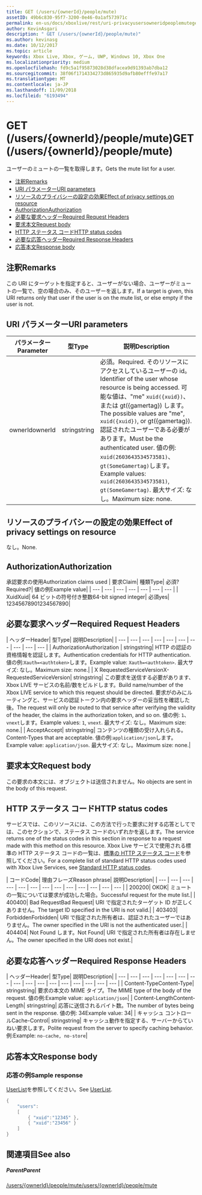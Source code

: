 ```yaml
---
title: GET (/users/{ownerId}/people/mute)
assetID: 49b6c830-95f7-3200-0e46-0a1af573971c
permalink: en-us/docs/xboxlive/rest/uri-privacyusersowneridpeoplemuteget.html
author: KevinAsgari
description: " GET (/users/{ownerId}/people/mute)"
ms.author: kevinasg
ms.date: 10/12/2017
ms.topic: article
keywords: Xbox Live, Xbox, ゲーム, UWP, Windows 10, Xbox One
ms.localizationpriority: medium
ms.openlocfilehash: fd9c5a1f95873028d38dfacea9d91393ab7dba12
ms.sourcegitcommit: 38f06f1714334273d865935d9afb80efffe97a17
ms.translationtype: MT
ms.contentlocale: ja-JP
ms.lasthandoff: 11/09/2018
ms.locfileid: "6193494"
---
```

# <a name="get-usersowneridpeoplemute"></a><span data-ttu-id="9abb6-104">GET (/users/{ownerId}/people/mute)</span><span class="sxs-lookup"><span data-stu-id="9abb6-104">GET (/users/{ownerId}/people/mute)</span></span>
<span data-ttu-id="9abb6-105">ユーザーのミュートの一覧を取得します。</span><span class="sxs-lookup"><span data-stu-id="9abb6-105">Gets the mute list for a user.</span></span>

  * [<span data-ttu-id="9abb6-106">注釈</span><span class="sxs-lookup"><span data-stu-id="9abb6-106">Remarks</span></span>](#ID4EQ)
  * [<span data-ttu-id="9abb6-107">URI パラメーター</span><span class="sxs-lookup"><span data-stu-id="9abb6-107">URI parameters</span></span>](#ID4EZ)
  * [<span data-ttu-id="9abb6-108">リソースのプライバシーの設定の効果</span><span class="sxs-lookup"><span data-stu-id="9abb6-108">Effect of privacy settings on resource</span></span>](#ID4EEB)
  * [<span data-ttu-id="9abb6-109">Authorization</span><span class="sxs-lookup"><span data-stu-id="9abb6-109">Authorization</span></span>](#ID4ENB)
  * [<span data-ttu-id="9abb6-110">必要な要求ヘッダー</span><span class="sxs-lookup"><span data-stu-id="9abb6-110">Required Request Headers</span></span>](#ID4ESC)
  * [<span data-ttu-id="9abb6-111">要求本文</span><span class="sxs-lookup"><span data-stu-id="9abb6-111">Request body</span></span>](#ID4EPE)
  * [<span data-ttu-id="9abb6-112">HTTP ステータス コード</span><span class="sxs-lookup"><span data-stu-id="9abb6-112">HTTP status codes</span></span>](#ID4E1E)
  * [<span data-ttu-id="9abb6-113">必要な応答ヘッダー</span><span class="sxs-lookup"><span data-stu-id="9abb6-113">Required Response Headers</span></span>](#ID4E3G)
  * [<span data-ttu-id="9abb6-114">応答本文</span><span class="sxs-lookup"><span data-stu-id="9abb6-114">Response body</span></span>](#ID4ETAAC)

<a id="ID4EQ"></a>


## <a name="remarks"></a><span data-ttu-id="9abb6-115">注釈</span><span class="sxs-lookup"><span data-stu-id="9abb6-115">Remarks</span></span>

<span data-ttu-id="9abb6-116">この URI にターゲットを指定すると、ユーザーがない場合、ユーザーがミュートの一覧で、空の場合のみ、そのユーザーを返します。</span><span class="sxs-lookup"><span data-stu-id="9abb6-116">If a target is given, this URI returns only that user if the user is on the mute list, or else empty if the user is not.</span></span>

<a id="ID4EZ"></a>


## <a name="uri-parameters"></a><span data-ttu-id="9abb6-117">URI パラメーター</span><span class="sxs-lookup"><span data-stu-id="9abb6-117">URI parameters</span></span>

| <span data-ttu-id="9abb6-118">パラメーター</span><span class="sxs-lookup"><span data-stu-id="9abb6-118">Parameter</span></span>| <span data-ttu-id="9abb6-119">型</span><span class="sxs-lookup"><span data-stu-id="9abb6-119">Type</span></span>| <span data-ttu-id="9abb6-120">説明</span><span class="sxs-lookup"><span data-stu-id="9abb6-120">Description</span></span>|
| --- | --- | --- |
| <span data-ttu-id="9abb6-121">ownerId</span><span class="sxs-lookup"><span data-stu-id="9abb6-121">ownerId</span></span>| <span data-ttu-id="9abb6-122">string</span><span class="sxs-lookup"><span data-stu-id="9abb6-122">string</span></span>| <span data-ttu-id="9abb6-123">必須。</span><span class="sxs-lookup"><span data-stu-id="9abb6-123">Required.</span></span> <span data-ttu-id="9abb6-124">そのリソースにアクセスしているユーザーの id。</span><span class="sxs-lookup"><span data-stu-id="9abb6-124">Identifier of the user whose resource is being accessed.</span></span> <span data-ttu-id="9abb6-125">可能な値は、"me" <code>xuid({xuid})</code>、または gt({gamertag}) します。</span><span class="sxs-lookup"><span data-stu-id="9abb6-125">The possible values are "me", <code>xuid({xuid})</code>, or gt({gamertag}).</span></span> <span data-ttu-id="9abb6-126">認証されたユーザーである必要があります。</span><span class="sxs-lookup"><span data-stu-id="9abb6-126">Must be the authenticated user.</span></span> <span data-ttu-id="9abb6-127">値の例: <code>xuid(2603643534573581)</code>、<code>gt(SomeGamertag)</code>します。</span><span class="sxs-lookup"><span data-stu-id="9abb6-127">Example values: <code>xuid(2603643534573581)</code>, <code>gt(SomeGamertag)</code>.</span></span> <span data-ttu-id="9abb6-128">最大サイズ: なし。</span><span class="sxs-lookup"><span data-stu-id="9abb6-128">Maximum size: none.</span></span> |

<a id="ID4EEB"></a>


## <a name="effect-of-privacy-settings-on-resource"></a><span data-ttu-id="9abb6-129">リソースのプライバシーの設定の効果</span><span class="sxs-lookup"><span data-stu-id="9abb6-129">Effect of privacy settings on resource</span></span>

<span data-ttu-id="9abb6-130">なし。</span><span class="sxs-lookup"><span data-stu-id="9abb6-130">None.</span></span>

<a id="ID4ENB"></a>


## <a name="authorization"></a><span data-ttu-id="9abb6-131">Authorization</span><span class="sxs-lookup"><span data-stu-id="9abb6-131">Authorization</span></span>

<span data-ttu-id="9abb6-132">承認要求の使用</span><span class="sxs-lookup"><span data-stu-id="9abb6-132">Authorization claims used</span></span> | <span data-ttu-id="9abb6-133">要求</span><span class="sxs-lookup"><span data-stu-id="9abb6-133">Claim</span></span>| <span data-ttu-id="9abb6-134">種類</span><span class="sxs-lookup"><span data-stu-id="9abb6-134">Type</span></span>| <span data-ttu-id="9abb6-135">必須?</span><span class="sxs-lookup"><span data-stu-id="9abb6-135">Required?</span></span>| <span data-ttu-id="9abb6-136">値の例</span><span class="sxs-lookup"><span data-stu-id="9abb6-136">Example value</span></span>|
| --- | --- | --- | --- | --- | --- | --- |
| <span data-ttu-id="9abb6-137">Xuid</span><span class="sxs-lookup"><span data-stu-id="9abb6-137">Xuid</span></span>| <span data-ttu-id="9abb6-138">64 ビットの符号付き整数</span><span class="sxs-lookup"><span data-stu-id="9abb6-138">64-bit signed integer</span></span>| <span data-ttu-id="9abb6-139">必須</span><span class="sxs-lookup"><span data-stu-id="9abb6-139">yes</span></span>| <span data-ttu-id="9abb6-140">1234567890</span><span class="sxs-lookup"><span data-stu-id="9abb6-140">1234567890</span></span>|

<a id="ID4ESC"></a>


## <a name="required-request-headers"></a><span data-ttu-id="9abb6-141">必要な要求ヘッダー</span><span class="sxs-lookup"><span data-stu-id="9abb6-141">Required Request Headers</span></span>

| <span data-ttu-id="9abb6-142">ヘッダー</span><span class="sxs-lookup"><span data-stu-id="9abb6-142">Header</span></span>| <span data-ttu-id="9abb6-143">型</span><span class="sxs-lookup"><span data-stu-id="9abb6-143">Type</span></span>| <span data-ttu-id="9abb6-144">説明</span><span class="sxs-lookup"><span data-stu-id="9abb6-144">Description</span></span>|
| --- | --- | --- | --- | --- | --- | --- | --- | --- | --- |
| <span data-ttu-id="9abb6-145">Authorization</span><span class="sxs-lookup"><span data-stu-id="9abb6-145">Authorization</span></span> | <span data-ttu-id="9abb6-146">string</span><span class="sxs-lookup"><span data-stu-id="9abb6-146">string</span></span>| <span data-ttu-id="9abb6-147">HTTP の認証の資格情報を認証します。</span><span class="sxs-lookup"><span data-stu-id="9abb6-147">Authentication credentials for HTTP authentication.</span></span> <span data-ttu-id="9abb6-148">値の例:<code>Xauth=&lt;authtoken></code>します。</span><span class="sxs-lookup"><span data-stu-id="9abb6-148">Example value: <code>Xauth=&lt;authtoken></code>.</span></span> <span data-ttu-id="9abb6-149">最大サイズ: なし。</span><span class="sxs-lookup"><span data-stu-id="9abb6-149">Maximum size: none.</span></span>|
| <span data-ttu-id="9abb6-150">X RequestedServiceVersion</span><span class="sxs-lookup"><span data-stu-id="9abb6-150">X-RequestedServiceVersion</span></span>| <span data-ttu-id="9abb6-151">string</span><span class="sxs-lookup"><span data-stu-id="9abb6-151">string</span></span>| <span data-ttu-id="9abb6-152">この要求を送信する必要があります、Xbox LIVE サービスの名前/数をビルドします。</span><span class="sxs-lookup"><span data-stu-id="9abb6-152">Build name/number of the Xbox LIVE service to which this request should be directed.</span></span> <span data-ttu-id="9abb6-153">要求がのみにルーティングと、サービスの認証トークン内の要求ヘッダーの妥当性を確認した後。</span><span class="sxs-lookup"><span data-stu-id="9abb6-153">The request will only be routed to that service after verifying the validity of the header, the claims in the authorization token, and so on.</span></span> <span data-ttu-id="9abb6-154">値の例: <code>1</code>、<code>vnext</code>します。</span><span class="sxs-lookup"><span data-stu-id="9abb6-154">Example values: <code>1</code>, <code>vnext</code>.</span></span> <span data-ttu-id="9abb6-155">最大サイズ: なし。</span><span class="sxs-lookup"><span data-stu-id="9abb6-155">Maximum size: none.</span></span>|
| <span data-ttu-id="9abb6-156">Accept</span><span class="sxs-lookup"><span data-stu-id="9abb6-156">Accept</span></span>| <span data-ttu-id="9abb6-157">string</span><span class="sxs-lookup"><span data-stu-id="9abb6-157">string</span></span>| <span data-ttu-id="9abb6-158">コンテンツの種類の受け入れられる。</span><span class="sxs-lookup"><span data-stu-id="9abb6-158">Content-Types that are acceptable.</span></span> <span data-ttu-id="9abb6-159">値の例:<code>application/json</code>します。</span><span class="sxs-lookup"><span data-stu-id="9abb6-159">Example value: <code>application/json</code>.</span></span> <span data-ttu-id="9abb6-160">最大サイズ: なし。</span><span class="sxs-lookup"><span data-stu-id="9abb6-160">Maximum size: none.</span></span>|

<a id="ID4EPE"></a>


## <a name="request-body"></a><span data-ttu-id="9abb6-161">要求本文</span><span class="sxs-lookup"><span data-stu-id="9abb6-161">Request body</span></span>

<span data-ttu-id="9abb6-162">この要求の本文には、オブジェクトは送信されません。</span><span class="sxs-lookup"><span data-stu-id="9abb6-162">No objects are sent in the body of this request.</span></span>

<a id="ID4E1E"></a>


## <a name="http-status-codes"></a><span data-ttu-id="9abb6-163">HTTP ステータス コード</span><span class="sxs-lookup"><span data-stu-id="9abb6-163">HTTP status codes</span></span>

<span data-ttu-id="9abb6-164">サービスでは、このリソースには、この方法で行った要求に対する応答としてでは、このセクションで、ステータス コードのいずれかを返します。</span><span class="sxs-lookup"><span data-stu-id="9abb6-164">The service returns one of the status codes in this section in response to a request made with this method on this resource.</span></span> <span data-ttu-id="9abb6-165">Xbox Live サービスで使用される標準の HTTP ステータス コードの一覧は、[標準の HTTP ステータス コード](../../additional/httpstatuscodes.md)を参照してください。</span><span class="sxs-lookup"><span data-stu-id="9abb6-165">For a complete list of standard HTTP status codes used with Xbox Live Services, see [Standard HTTP status codes](../../additional/httpstatuscodes.md).</span></span>

| <span data-ttu-id="9abb6-166">コード</span><span class="sxs-lookup"><span data-stu-id="9abb6-166">Code</span></span>| <span data-ttu-id="9abb6-167">理由フレーズ</span><span class="sxs-lookup"><span data-stu-id="9abb6-167">Reason phrase</span></span>| <span data-ttu-id="9abb6-168">説明</span><span class="sxs-lookup"><span data-stu-id="9abb6-168">Description</span></span>|
| --- | --- | --- | --- | --- | --- | --- | --- | --- | --- | --- | --- | --- |
| <span data-ttu-id="9abb6-169">200</span><span class="sxs-lookup"><span data-stu-id="9abb6-169">200</span></span>| <span data-ttu-id="9abb6-170">OK</span><span class="sxs-lookup"><span data-stu-id="9abb6-170">OK</span></span>| <span data-ttu-id="9abb6-171">ミュートの一覧については要求が成功した場合。</span><span class="sxs-lookup"><span data-stu-id="9abb6-171">Successful request for the mute list.</span></span>|
| <span data-ttu-id="9abb6-172">400</span><span class="sxs-lookup"><span data-stu-id="9abb6-172">400</span></span>| <span data-ttu-id="9abb6-173">Bad Request</span><span class="sxs-lookup"><span data-stu-id="9abb6-173">Bad Request</span></span>| <span data-ttu-id="9abb6-174">URI で指定されたターゲット ID が正しくありません。</span><span class="sxs-lookup"><span data-stu-id="9abb6-174">The target ID specified in the URI is not valid.</span></span>|
| <span data-ttu-id="9abb6-175">403</span><span class="sxs-lookup"><span data-stu-id="9abb6-175">403</span></span>| <span data-ttu-id="9abb6-176">Forbidden</span><span class="sxs-lookup"><span data-stu-id="9abb6-176">Forbidden</span></span>| <span data-ttu-id="9abb6-177">URI で指定された所有者は、認証されたユーザーではありません。</span><span class="sxs-lookup"><span data-stu-id="9abb6-177">The owner specified in the URI is not the authenticated user.</span></span>|
| <span data-ttu-id="9abb6-178">404</span><span class="sxs-lookup"><span data-stu-id="9abb6-178">404</span></span>| <span data-ttu-id="9abb6-179">Not Found します。</span><span class="sxs-lookup"><span data-stu-id="9abb6-179">Not Found</span></span>| <span data-ttu-id="9abb6-180">URI で指定された所有者は存在しません。</span><span class="sxs-lookup"><span data-stu-id="9abb6-180">The owner specified in the URI does not exist.</span></span>|

<a id="ID4E3G"></a>


## <a name="required-response-headers"></a><span data-ttu-id="9abb6-181">必要な応答ヘッダー</span><span class="sxs-lookup"><span data-stu-id="9abb6-181">Required Response Headers</span></span>

| <span data-ttu-id="9abb6-182">ヘッダー</span><span class="sxs-lookup"><span data-stu-id="9abb6-182">Header</span></span>| <span data-ttu-id="9abb6-183">型</span><span class="sxs-lookup"><span data-stu-id="9abb6-183">Type</span></span>| <span data-ttu-id="9abb6-184">説明</span><span class="sxs-lookup"><span data-stu-id="9abb6-184">Description</span></span>|
| --- | --- | --- | --- | --- | --- | --- | --- | --- | --- | --- | --- | --- | --- | --- | --- |
| <span data-ttu-id="9abb6-185">Content-Type</span><span class="sxs-lookup"><span data-stu-id="9abb6-185">Content-Type</span></span>| <span data-ttu-id="9abb6-186">string</span><span class="sxs-lookup"><span data-stu-id="9abb6-186">string</span></span>| <span data-ttu-id="9abb6-187">要求の本文の MIME タイプ。</span><span class="sxs-lookup"><span data-stu-id="9abb6-187">The MIME type of the body of the request.</span></span> <span data-ttu-id="9abb6-188">値の例:</span><span class="sxs-lookup"><span data-stu-id="9abb6-188">Example value:</span></span> <code>application/json</code>|
| <span data-ttu-id="9abb6-189">Content-Length</span><span class="sxs-lookup"><span data-stu-id="9abb6-189">Content-Length</span></span>| <span data-ttu-id="9abb6-190">string</span><span class="sxs-lookup"><span data-stu-id="9abb6-190">string</span></span>| <span data-ttu-id="9abb6-191">応答に送信されるバイト数。</span><span class="sxs-lookup"><span data-stu-id="9abb6-191">The number of bytes being sent in the response.</span></span> <span data-ttu-id="9abb6-192">値の例: 34</span><span class="sxs-lookup"><span data-stu-id="9abb6-192">Example value: 34</span></span>|
| <span data-ttu-id="9abb6-193">キャッシュ コントロール</span><span class="sxs-lookup"><span data-stu-id="9abb6-193">Cache-Control</span></span>| <span data-ttu-id="9abb6-194">string</span><span class="sxs-lookup"><span data-stu-id="9abb6-194">string</span></span>| <span data-ttu-id="9abb6-195">キャッシュ動作を指定する、サーバーからていねい要求します。</span><span class="sxs-lookup"><span data-stu-id="9abb6-195">Polite request from the server to specify caching behavior.</span></span> <span data-ttu-id="9abb6-196">例:</span><span class="sxs-lookup"><span data-stu-id="9abb6-196">Example:</span></span> <code>no-cache, no-store</code>|

<a id="ID4ETAAC"></a>


## <a name="response-body"></a><span data-ttu-id="9abb6-197">応答本文</span><span class="sxs-lookup"><span data-stu-id="9abb6-197">Response body</span></span>

<a id="ID4EZAAC"></a>


### <a name="sample-response"></a><span data-ttu-id="9abb6-198">応答の例</span><span class="sxs-lookup"><span data-stu-id="9abb6-198">Sample response</span></span>

<span data-ttu-id="9abb6-199">[UserList](../../json/json-userlist.md)を参照してください。</span><span class="sxs-lookup"><span data-stu-id="9abb6-199">See [UserList](../../json/json-userlist.md).</span></span>


```cpp
{
    "users":
    [
        { "xuid":"12345" },
        { "xuid":"23456" }
    ]
}

```


<a id="ID4EJBAC"></a>


## <a name="see-also"></a><span data-ttu-id="9abb6-200">関連項目</span><span class="sxs-lookup"><span data-stu-id="9abb6-200">See also</span></span>

<a id="ID4ELBAC"></a>


##### <a name="parent"></a><span data-ttu-id="9abb6-201">Parent</span><span class="sxs-lookup"><span data-stu-id="9abb6-201">Parent</span></span>

[<span data-ttu-id="9abb6-202">/users/{ownerId}/people/mute</span><span class="sxs-lookup"><span data-stu-id="9abb6-202">/users/{ownerId}/people/mute</span></span>](uri-privacyusersowneridpeoplemute.md)
